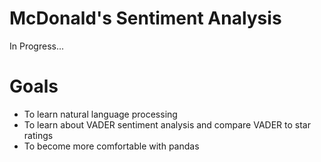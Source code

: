 # McDonald's Sentiment Analysis
In Progress...

# Goals
- To learn natural language processing
- To learn about VADER sentiment analysis and compare VADER to star ratings
- To become more comfortable with pandas
